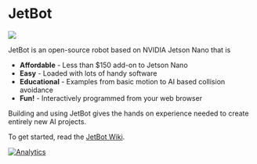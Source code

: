 # JetBot

[<img src="https://img.shields.io/discord/553852754058280961.svg">](https://discord.gg/Ady6NtF) 

JetBot is an open-source robot based on NVIDIA Jetson Nano that is

* **Affordable** - Less than $150 add-on to Jetson Nano
* **Easy** - Loaded with lots of handy software
* **Educational** - Examples from basic motion to AI based collision avoidance
* **Fun!** - Interactively programmed from your web browser

Building and using JetBot gives the hands on experience needed to create entirely new AI projects.

To get started, read the [JetBot Wiki](https://github.com/NVIDIA-AI-IOT-private/jetbot/wiki).


[![Analytics](https://ga-beacon.appspot.com/UA-135919510-1/jetbot/README?pixel)](https://github.com/igrigorik/ga-beacon)
